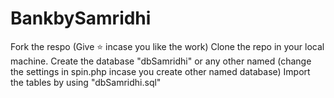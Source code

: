 # BankbySamridhi
Fork the respo (Give ⭐ incase you like the work)
Clone the repo in your local machine.
Create the database "dbSamridhi" or any other named (change the settings in spin.php incase you create other named database)
Import the tables by using "dbSamridhi.sql"

